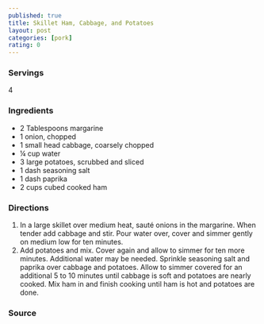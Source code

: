 ```yaml
---
published: true
title: Skillet Ham, Cabbage, and Potatoes
layout: post
categories: [pork]
rating: 0
---
```

### Servings
4

### Ingredients
- 2 Tablespoons margarine
- 1 onion, chopped
- 1 small head cabbage, coarsely chopped
- ¼ cup water
- 3 large potatoes, scrubbed and sliced
- 1 dash seasoning salt
- 1 dash paprika
- 2 cups cubed cooked ham

### Directions
1. In a large skillet over medium heat, sauté onions in the margarine.  When tender add cabbage and stir.  Pour water over, cover and simmer gently on medium low for ten minutes.
2. Add potatoes and mix.  Cover again and allow to simmer for ten more minutes.  Additional water may be needed.  Sprinkle seasoning salt and paprika over cabbage and potatoes.  Allow to simmer covered for an additional 5 to 10 minutes until cabbage is soft and potatoes are nearly cooked.  Mix ham in and finish cooking until ham is hot and potatoes are done.

### Source


